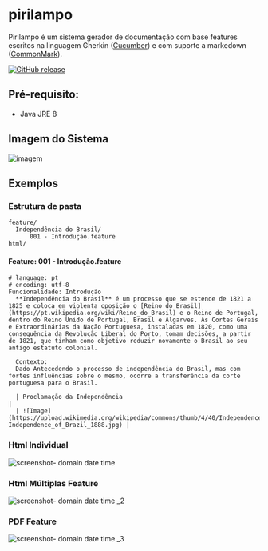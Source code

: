 # pirilampo

Pirilampo é um sistema gerador de documentação com base features escritos na linguagem Gherkin ([Cucumber](https://cucumber.io/docs/reference)) e com suporte a markedown ([CommonMark](http://commonmark.org/)).

[![GitHub release](https://img.shields.io/github/release/clagomess/pirilampo.svg?maxAge=2592000)](https://github.com/clagomess/pirilampo/releases/latest)

## Pré-requisito:
 - Java JRE 8
 
## Imagem do Sistema
![imagem](https://cloud.githubusercontent.com/assets/9750668/17646018/1c4e2160-618e-11e6-8625-6d0e7298b6ed.jpg)
 
## Exemplos
### Estrutura de pasta
```
feature/
  Independência do Brasil/
	  001 - Introdução.feature
html/
```

#### Feature: 001 - Introdução.feature
```feature
# language: pt
# encoding: utf-8
Funcionalidade: Introdução
  **Independência do Brasil** é um processo que se estende de 1821 a 1825 e coloca em violenta oposição o [Reino do Brasil](https://pt.wikipedia.org/wiki/Reino_do_Brasil) e o Reino de Portugal, dentro do Reino Unido de Portugal, Brasil e Algarves. As Cortes Gerais e Extraordinárias da Nação Portuguesa, instaladas em 1820, como uma consequência da Revolução Liberal do Porto, tomam decisões, a partir de 1821, que tinham como objetivo reduzir novamente o Brasil ao seu antigo estatuto colonial.

  Contexto:
  Dado Antecedendo o processo de independência do Brasil, mas com fortes influências sobre o mesmo, ocorre a transferência da corte portuguesa para o Brasil.

  | Proclamação da Independência                                                                                                              |
  | ![Image](https://upload.wikimedia.org/wikipedia/commons/thumb/4/40/Independence_of_Brazil_1888.jpg/320px-Independence_of_Brazil_1888.jpg) |
```

### Html Individual
![screenshot- domain date time](https://cloud.githubusercontent.com/assets/9750668/17646023/8c0855de-618e-11e6-9eff-894473aa4b1a.png)

### Html Múltiplas Feature
![screenshot- domain date time _2](https://cloud.githubusercontent.com/assets/9750668/17646025/93b7b43c-618e-11e6-94b9-24e5b12e1aec.png)

### PDF Feature
![screenshot- domain date time _3](https://cloud.githubusercontent.com/assets/9750668/17646026/97c24920-618e-11e6-95d8-b65bb965c7b1.png)